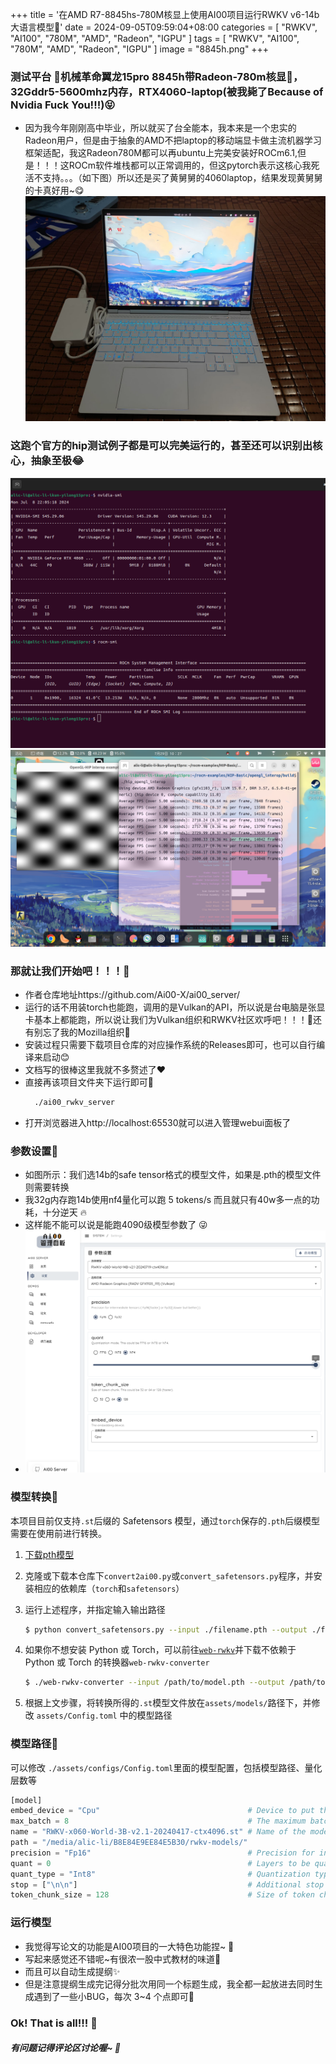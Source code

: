 +++
title = '在AMD R7-8845hs-780M核显上使用AI00项目运行RWKV v6-14b大语言模型💫'
date = 2024-09-05T09:59:04+08:00
categories = [
    "RWKV",
    "AI100",
    "780M",
    "AMD",
    "Radeon",
    "IGPU"
]
tags = [
    "RWKV",
    "AI100",
    "780M",
    "AMD",
    "Radeon",
    "IGPU"
]
image = "8845h.png"
+++

### 测试平台 🐔机械革命翼龙15pro 8845h带Radeon-780m核显🚀，32Gddr5-5600mhz内存，RTX4060-laptop(被我毙了Because of Nvidia Fuck You!!!)😝
- 因为我今年刚刚高中毕业，所以就买了台全能本，我本来是一个忠实的Radeon用户，但是由于抽象的AMD不把laptop的移动端显卡做主流机器学习框架适配，我这Radeon780M都可以再ubuntu上完美安装好ROCm6.1,但是！！！这ROCm软件堆栈都可以正常调用的，但这pytorch表示这核心我死活不支持。。。（如下图）所以还是买了黄舅舅的4060laptop，结果发现黄舅舅的卡真好用~😋![](Image_1725505729569.jpg)

### 这跑个官方的hip测试例子都是可以完美运行的，甚至还可以识别出核心，抽象至极😂
![](ROCm-info.png)![](hip-example.png)

### 那就让我们开始吧！！！🤗
- 作者仓库地址https://github.com/Ai00-X/ai00_server/
- 运行的话不用装torch也能跑，调用的是Vulkan的API，所以说是台电脑是张显卡基本上都能跑，所以说让我们为Vulkan组织和RWKV社区欢呼吧！！！🎉还有别忘了我的Mozilla组织🦊
- 安装过程只需要下载项目仓库的对应操作系统的Releases即可，也可以自行编译来启动😊
- 文档写的很棒这里我就不多赘述了❤️
- 直接再该项目文件夹下运行即可👀
  ```bash     
    ./ai00_rwkv_server 
  ```
- 打开浏览器进入http://localhost:65530就可以进入管理webui面板了
### 参数设置🤔
- 如图所示：我们选14b的safe tensor格式的模型文件，如果是.pth的模型文件则需要转换
- 我32g内存跑14b使用nf4量化可以跑 5 tokens/s 而且就只有40w多一点的功耗，十分逆天 🔥
- 这样能不能可以说是能跑4090级模型参数了 😜
- ![](value.png)
### 模型转换📒

本项目目前仅支持`.st`后缀的 Safetensors 模型，通过`torch`保存的`.pth`后缀模型需要在使用前进行转换。

1. [下载pth模型](https://huggingface.co/BlinkDL)

2. 克隆或下载本仓库下```convert2ai00.py```或```convert_safetensors.py```程序，并安装相应的依赖库（`torch`和`safetensors`）

3. 运行上述程序，并指定输入输出路径

    ```bash
    $ python convert_safetensors.py --input ./filename.pth --output ./filename.st
    ```

4. 如果你不想安装 Python 或 Torch，可以前往[`web-rwkv`](https://github.com/cryscan/web-rwkv/releases)并下载不依赖于 Python 或 Torch 的转换器`web-rwkv-converter`

    ```bash
    $ ./web-rwkv-converter --input /path/to/model.pth --output /path/to/model.st
    ```

5. 根据上文步骤，将转换所得的`.st`模型文件放在`assets/models/`路径下，并修改  `assets/Config.toml` 中的模型路径

### 模型路径💾
可以修改 ```./assets/configs/Config.toml```里面的模型配置，包括模型路径、量化层数等
```python
[model]
embed_device = "Cpu"                                 # Device to put the embed tensor ("Cpu" or "Gpu").
max_batch = 8                                        # The maximum batches that are cached on GPU.
name = "RWKV-x060-World-3B-v2.1-20240417-ctx4096.st" # Name of the model.
path = "/media/alic-li/B8E84E9EE84E5B30/rwkv-models/"                               # Path to the folder containing all models.
precision = "Fp16"                                   # Precision for intermediate tensors ("Fp16" or "Fp32"). "Fp32" yields better outputs but slower.
quant = 0                                            # Layers to be quantized.
quant_type = "Int8"                                  # Quantization type ("Int8" or "NF4").
stop = ["\n\n"]                                      # Additional stop words in generation.
token_chunk_size = 128                               # Size of token chunk that is inferred at once. For high end GPUs, this could be 64 or 128 (faster).

```
### 运行模型
- 我觉得写论文的功能是AI00项目的一大特色功能捏~ 🥰
- 写起来感觉还不错呢~有很浓一股中式教材的味道🤣
- 而且可以自动生成提纲✨
- 但是注意提纲生成完记得分批次用同一个标题生成，我全都一起放进去同时生成遇到了一些小BUG，每次 3~4 个点即可👀
### Ok! That is all!!! 🫡
##### 有问题记得评论区讨论喔~ 👀
